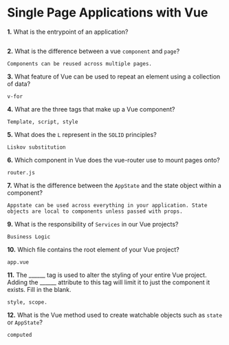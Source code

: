 # Single Page Applications with Vue

**1.** What is the entrypoint of an application?
<!-- enter you answer in the space below -->
```

```
**2.** What is the difference between a vue `component` and `page`?
<!-- enter you answer in the space below -->
```
Components can be reused across multiple pages.
```
**3.** What feature of Vue can be used to repeat an element using a collection of data?
<!-- enter you answer in the space below -->
```
v-for
```
**4.** What are the three tags that make up a Vue component?
<!-- enter you answer in the space below -->
```
Template, script, style
```
**5.** What does the `L` represent in the `SOLID` principles?
<!-- enter you answer in the space below -->
```
Liskov substitution
```
**6.** Which component in Vue does the vue-router use to mount pages onto?
<!-- enter you answer in the space below -->
```
router.js
```
**7.** What is the difference between the `AppState` and the state object within a component?
<!-- enter you answer in the space below -->
```
Appstate can be used across everything in your application. State objects are local to components unless passed with props.
```
**9.** What is the responsibility of `Services` in our Vue projects?
<!-- enter you answer in the space below -->
```
Business Logic
```
**10.** Which file contains the root element of your Vue project?
<!-- enter you answer in the space below -->
```
app.vue
```
**11.** The ______ tag is used to alter the styling of your entire Vue project.  Adding the ______ attribute to this tag will limit it to just the component it exists.  Fill in the blank.
<!-- enter you answer in the space below -->
```
style, scope.
```
**12.** What is the Vue method used to create watchable objects such as `state` or `AppState`?
<!-- enter you answer in the space below -->
```
computed
```